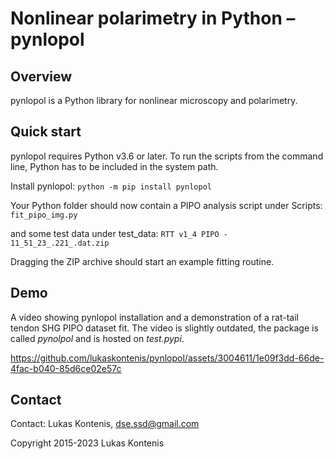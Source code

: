 # Nonlinear polarimetry in Python – pynlopol

## Overview
pynlopol is a Python library for nonlinear microscopy and polarimetry.

## Quick start
pynlopol requires Python v3.6 or later. To run the scripts from the command
line, Python has to be included in the system path.

Install pynlopol:
`python -m pip install pynlopol`

Your Python folder should now contain a PIPO analysis script under Scripts:
`fit_pipo_img.py`

and some test data under test_data:
`RTT v1_4 PIPO - 11_51_23_.221_.dat.zip`

Dragging the ZIP archive should start an example fitting routine.

## Demo
A video showing pynlopol installation and a demonstration of a rat-tail tendon SHG PIPO dataset fit. The video is slightly outdated, the package is called _pynolpol_ and is hosted on _test.pypi_.

https://github.com/lukaskontenis/pynlopol/assets/3004611/1e09f3dd-66de-4fac-b040-85d6ce02e57c

## Contact

Contact: Lukas Kontenis, dse.ssd@gmail.com

Copyright 2015-2023 Lukas Kontenis
